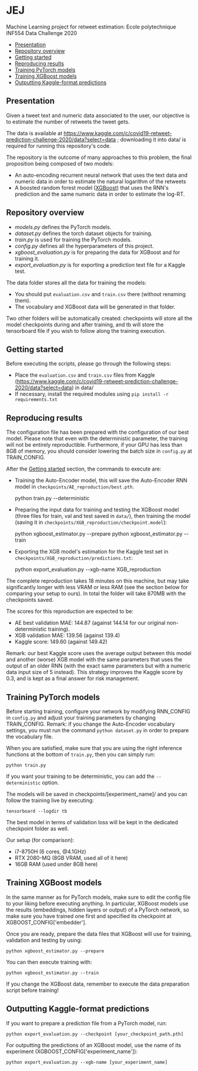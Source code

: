 # JEJ

Machine Learning project for retweet estimation: Ecole polytechnique INF554 Data Challenge 2020

  * [Presentation](#presentation)
  * [Repository overview](#repository-overview)
  * [Getting started](#getting-started)
  * [Reproducing results](#reproducing-results)
  * [Training PyTorch models](#training-pytorch-models)
  * [Training XGBoost models](#training-xgboost-models)
  * [Outputting Kaggle-format predictions](#outputting-kaggle-format-predictions)

## Presentation

Given a tweet text and numeric data associated to the user, our objective is to estimate the number of retweets the tweet gets. 

The data is available at https://www.kaggle.com/c/covid19-retweet-prediction-challenge-2020/data?select=data ; downloading it into data/ is required for running this repository's code.

The repository is the outcome of many approaches to this problem, the final proposition being composed of two models:

* An auto-encoding recurrent neural network that uses the text data and numeric data in order to estimate the natural logarithm of the retweets
* A boosted random forest model ([XGBoost](https://arxiv.org/pdf/1603.02754.pdf)) that uses the RNN's prediction and the same numeric data in order to estimate the log-RT.

## Repository overview

* *models.py* defines the PyTorch models.
* *dataset.py* defines the torch dataset objects for training.
* *train.py* is used for training the PyTorch models.
* *config.py* defines all the hyperparameters of this project.
* *xgboost_evaluation.py* is for preparing the data for XGBoost and for training it.
* *export_evaluation.py* is for exporting a prediction text file for a Kaggle test.

The data folder stores all the data for training the models:

* You should put `evaluation.csv` and `train.csv` there (without renaming them).
* The vocabulary and XGBoost data will be generated in that folder.

Two other folders will be automatically created: checkpoints will store all the model checkpoints during and after training, and tb will store the tensorboard file if you wish to follow along the training execution.

## Getting started

Before executing the scripts, please go through the following steps:

* Place the `evaluation.csv` and `train.csv` files from Kaggle (https://www.kaggle.com/c/covid19-retweet-prediction-challenge-2020/data?select=data) in data/
* If necessary, install the required modules using `pip install -r requirements.txt`

## Reproducing results

The configuration file has been prepared with the configuration of our best model. Please note that even with the deterministic parameter, the training will not be entirely reproductible. Furthermore, if your GPU has less than 8GB of memory, you should consider lowering the batch size in `config.py` at TRAIN_CONFIG.

After the [Getting started](#getting-started) section, the commands to execute are:

* Training the Auto-Encoder model, this will save the Auto-Encoder RNN model in `checkpoints/AE_reproduction/best.pth`.

    python train.py --deterministic
    
* Preparing the input data for training and testing the XGBoost model (three files for train, val and test saved in `data/`), then training the model (saving it in `checkpoints/XGB_reproduction/checkpoint.model`):

    python xgboost_estimator.py --prepare
    python xgboost_estimator.py --train

* Exporting the XGB model's estimation for the Kaggle test set in `checkpoints/XGB_reproduction/predictions.txt`:

    python export_evaluation.py --xgb-name XGB_reproduction

The complete reproduction takes 18 minutes on this machine, but may take significantly longer with less VRAM or less RAM (see the section below for comparing your setup to ours). In total the folder will take 870MB with the checkpoints saved.

The scores for this reproduction are expected to be:

* AE best validation MAE: 144.87 (against 144.14 for our original non-deterministic training).
* XGB validation MAE: 139.56 (against 139.4)
* Kaggle score: 149.60 (against 149.42)

Remark: our best Kaggle score uses the average output between this model and another (worse) XGB model with the same parameters that uses the output of an older RNN (with the exact same parameters but with a numeric data input size of 5 instead). This strategy improves the Kaggle score by 0.3, and is kept as a final answer for risk management.

## Training PyTorch models

Before starting training, configure your network by modifying RNN_CONFIG in `config.py` and adjust your training parameters by changing TRAIN_CONFIG.
Remark: if you change the Auto-Encoder vocabulary settings, you must run the command `python dataset.py` in order to prepare the vocabulary file.

When you are satisfied, make sure that you are using the right inference functions at the bottom of `train.py`, then you can simply run:

    python train.py

If you want your training to be deterministic, you can add the `--deterministic` option.

The models will be saved in checkpoints/[experiment_name]/ and you can follow the training live by executing:

    tensorboard --logdir tb

The best model in terms of validation loss will be kept in the dedicated checkpoint folder as well.

Our setup (for comparison):

* i7-8750H (6 cores, @4.1GHz)
* RTX 2080-MQ (8GB VRAM, used all of it here)
* 16GB RAM (used under 8GB here)

## Training XGBoost models

In the same manner as for PyTorch models, make sure to edit the config file to your liking before executing anything.
In particular, XGBoost models use the results (embeddings, hidden layers or output) of a PyTorch network, so make sure you have trained one first and specified its checkpoint at XGBOOST_CONFIG['embedder'].

Once you are ready, prepare the data files that XGBoost will use for training, validation and testing by using:

    python xgboost_estimator.py --prepare

You can then execute training with:

    python xgboost_estimator.py --train

If you change the XGBoost data, remember to execute the data preparation script before training!

## Outputting Kaggle-format predictions

If you want to prepare a prediction file from a PyTorch model, run:

    python export_evaluation.py --checkpoint [your_checkpoint_path.pth]

For outputting the predictions of an XGBoost model, use the name of its experiment (XGBOOST_CONFIG['experiment_name']):

    python export_evaluation.py --xgb-name [your_experiment_name]
